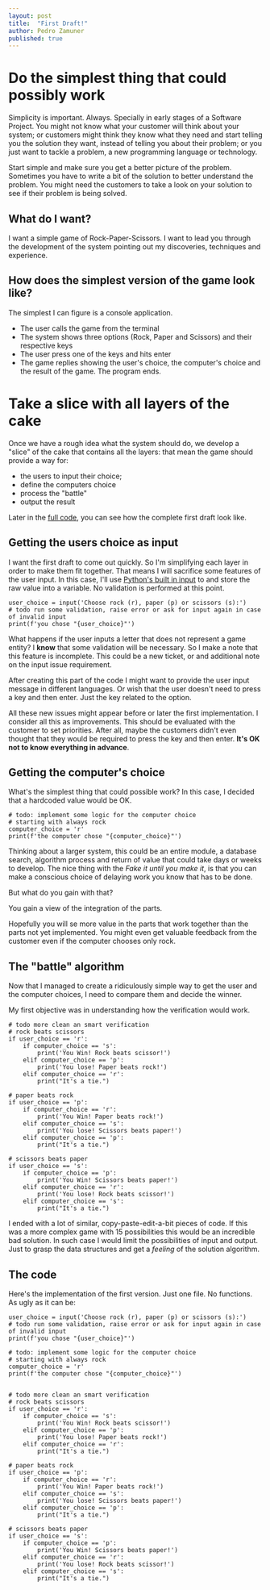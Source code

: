 ```yaml
---
layout: post
title:  "First Draft!"
author: Pedro Zamuner
published: true
---
```


# Do the simplest thing that could possibly work

Simplicity is important. Always. Specially in early stages of a Software Project. You might not know what your customer will think about your system; or customers might think they know what they need and start telling you the solution they want, instead of telling you about their problem; or you just want to tackle a problem, a new programming language or technology.

Start simple and make sure you get a better picture of the problem. Sometimes you have to write a bit of the solution to better understand the problem. You might need the customers to take a look on your solution to see if their problem is being solved.


## What do I want?

I want a simple game of Rock-Paper-Scissors. I want to lead you through the development of the system pointing out my discoveries, techniques and experience.


## How does the simplest version of the game look like?

The simplest I can figure is a console application.

* The user calls the game from the terminal
* The system shows three options (Rock, Paper and Scissors) and their respective keys
* The user press one of the keys and hits enter
* The game replies showing the user's choice, the computer's choice and the result of the game. The program ends.


# Take a slice with all layers of the cake

Once we have a rough idea what the system should do, we develop a "slice" of the cake that contains all the layers: that mean the game should provide a way for:

* the users to input their choice;
* define the computers choice
* process the "battle"
* output the result

Later in the [full code](#the-code), you can see how the complete first draft look like.

## Getting the users choice as input

I want the first draft to come out quickly. So I'm simplifying each layer in order to make them fit together. That means I will sacrifice some features of the user input. In this case, I'll use [Python's built in input](https://docs.python.org/3/library/functions.html#input) to and store the raw value into a variable. No validation is performed at this point.

``` python3
user_choice = input('Choose rock (r), paper (p) or scissors (s):')
# todo run some validation, raise error or ask for input again in case of invalid input
print(f'you chose "{user_choice}"')
```

What happens if the user inputs a letter that does not represent a game entity?
I **know** that some validation will be necessary. So I make a note that this feature is incomplete. This could be a new ticket, or and additional note on the input issue requirement.

After creating this part of the code I might want to provide the user input message in different languages. Or wish that the user doesn't need to press a key and then enter. Just the key related to the option.

All these new issues might appear before or later the first implementation. I consider all this as improvements. This should be evaluated with the customer to set priorities. After all, maybe the customers didn't even thought that they would be required to press the key and then enter. **It's OK not to know everything in advance**.


## Getting the computer's choice

What's the simplest thing that could possible work? In this case, I decided that a hardcoded value would be OK.

``` python3
# todo: implement some logic for the computer choice
# starting with always rock
computer_choice = 'r'
print(f'the computer chose "{computer_choice}"')
```

Thinking about a larger system, this could be an entire module, a database search, algorithm process and return of value that could take days or weeks to develop.
The nice thing with the *Fake it until you make it*, is that you can make a conscious choice of delaying work you know that has to be done. 

But what do you gain with that? 

You gain a view of the integration of the parts. 

Hopefully you will se more value in the parts that work together than the parts not yet implemented. You might even get valuable feedback from the customer even if the computer chooses only rock.


## The "battle" algorithm

Now that I managed to create a ridiculously simple way to get the user and the computer choices, I need to compare them and decide the winner.

My first objective was in understanding how the verification would work. 

``` python3
# todo more clean an smart verification
# rock beats scissors
if user_choice == 'r':
    if computer_choice == 's':
        print('You Win! Rock beats scissor!')
    elif computer_choice == 'p':
        print('You lose! Paper beats rock!')
    elif computer_choice == 'r':
        print("It's a tie.")

# paper beats rock
if user_choice == 'p':
    if computer_choice == 'r':
        print('You Win! Paper beats rock!')
    elif computer_choice == 's':
        print('You lose! Scissors beats paper!')
    elif computer_choice == 'p':
        print("It's a tie.")

# scissors beats paper
if user_choice == 's':
    if computer_choice == 'p':
        print('You Win! Scissors beats paper!')
    elif computer_choice == 'r':
        print('You lose! Rock beats scissor!')
    elif computer_choice == 's':
        print("It's a tie.")
```

I ended with a lot of similar, copy-paste-edit-a-bit pieces of code. If this was a more complex game with 15 possibilities this would be an incredible bad solution. In such case I would limit the possibilities of input and output. Just to grasp the data structures and get a *feeling* of the solution algorithm.




## The code

Here's the implementation of the first version. Just one file. No functions. As ugly as it can be:

``` python3
user_choice = input('Choose rock (r), paper (p) or scissors (s):')
# todo run some validation, raise error or ask for input again in case of invalid input
print(f'you chose "{user_choice}"')

# todo: implement some logic for the computer choice
# starting with always rock
computer_choice = 'r'
print(f'the computer chose "{computer_choice}"')


# todo more clean an smart verification
# rock beats scissors
if user_choice == 'r':
    if computer_choice == 's':
        print('You Win! Rock beats scissor!')
    elif computer_choice == 'p':
        print('You lose! Paper beats rock!')
    elif computer_choice == 'r':
        print("It's a tie.")

# paper beats rock
if user_choice == 'p':
    if computer_choice == 'r':
        print('You Win! Paper beats rock!')
    elif computer_choice == 's':
        print('You lose! Scissors beats paper!')
    elif computer_choice == 'p':
        print("It's a tie.")

# scissors beats paper
if user_choice == 's':
    if computer_choice == 'p':
        print('You Win! Scissors beats paper!')
    elif computer_choice == 'r':
        print('You lose! Rock beats scissor!')
    elif computer_choice == 's':
        print("It's a tie.")
```

